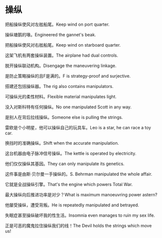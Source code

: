 # 操纵

<p><span class="chinese">把船操纵使风对左舷船尾。</span><span class="english">Keep wind on port quarter.</span></p>

<p><span class="chinese">操纵塘鹅的喙。</span><span class="english">Engineered the gannet's beak.</span></p>

<p><span class="chinese">把船操纵使风对右舷船尾。</span><span class="english">Keep wind on starboard quarter.</span></p>

<p><span class="chinese">这架飞机有两套操纵装置。</span><span class="english">The airplane had dual controls.</span></p>

<p><span class="chinese">脱开操纵联动机构。</span><span class="english">Disengage the maneuvering linkage.</span></p>

<p><span class="chinese">是防止策略操纵的且F是满的。</span><span class="english">F is strategy-proof and surjective.</span></p>

<p><span class="chinese">搭建还包括操纵器。</span><span class="english">The rig also contains manipulators.</span></p>

<p><span class="chinese">可操纵光的柔性材料。</span><span class="english">Flexible material manipulates light.</span></p>

<p><span class="chinese">没入对斯科特有任何操纵。</span><span class="english">No one manipulated Scott in any way.</span></p>

<p><span class="chinese">是别人在背后拉线操纵。</span><span class="english">Someone else is pulling the strings.</span></p>

<p><span class="chinese">雷欧是个小明星，他可以操纵自己的玩具车。</span><span class="english">Leo is a star, he can race a toy car.</span></p>

<p><span class="chinese">换挡时的准确操纵。</span><span class="english">Shift when the accurate manipulation.</span></p>

<p><span class="chinese">这台机器由电子脉冲信号操纵。</span><span class="english">The kettle is operated by electricity.</span></p>

<p><span class="chinese">他们仅仅操纵其基因。</span><span class="english">They can only manipulate its genetics.</span></p>

<p><span class="chinese">这件事是由斯·贝尔曼一手操纵的。</span><span class="english">S. Behrman manipulated the whole affair.</span></p>

<p><span class="chinese">它就是全战操纵引擎。</span><span class="english">That's the engine which powers Total War.</span></p>

<p><span class="chinese">最大操纵向后推进功率是对少？</span><span class="english">What is maximum manoeuvring power astern?</span></p>

<p><span class="chinese">他屡受操纵，遭受背叛。</span><span class="english">He is repeatedly manipulated and betrayed.</span></p>

<p><span class="chinese">失眠症甚至操纵破坏我的性生活。</span><span class="english">Insomnia even manages to ruin my sex life.</span></p>

<p><span class="chinese">正是可恶的魔鬼拉住操纵我们的线！</span><span class="english">The Devil holds the strings which move us!</span></p>

